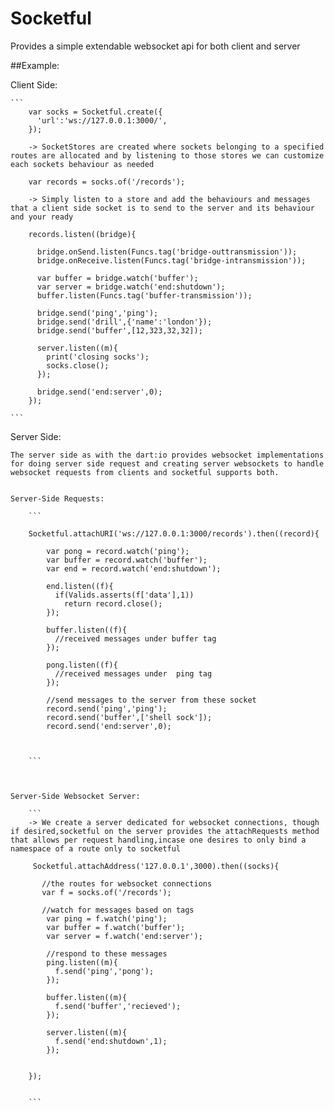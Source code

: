 Socketful
==========
  Provides a simple extendable websocket api for both client and server


##Example:

  Client Side:

    ```
        var socks = Socketful.create({
          'url':'ws://127.0.0.1:3000/',
        });

        -> SocketStores are created where sockets belonging to a specified routes are allocated and by listening to those stores we can customize each sockets behaviour as needed

        var records = socks.of('/records');

        -> Simply listen to a store and add the behaviours and messages that a client side socket is to send to the server and its behaviour and your ready

        records.listen((bridge){

          bridge.onSend.listen(Funcs.tag('bridge-outtransmission'));
          bridge.onReceive.listen(Funcs.tag('bridge-intransmission'));

          var buffer = bridge.watch('buffer');
          var server = bridge.watch('end:shutdown');
          buffer.listen(Funcs.tag('buffer-transmission'));

          bridge.send('ping','ping');
          bridge.send('drill',{'name':'london'});
          bridge.send('buffer',[12,323,32,32]);

          server.listen((m){
            print('closing socks');
            socks.close();
          });

          bridge.send('end:server',0);
        });

    ```

  Server Side:

    The server side as with the dart:io provides websocket implementations for doing server side request and creating server websockets to handle websocket requests from clients and socketful supports both.


    Server-Side Requests:

        ``` 

        Socketful.attachURI('ws://127.0.0.1:3000/records').then((record){

            var pong = record.watch('ping');
            var buffer = record.watch('buffer');
            var end = record.watch('end:shutdown');

            end.listen((f){
              if(Valids.asserts(f['data'],1))
                return record.close();
            });

            buffer.listen((f){
              //received messages under buffer tag
            });

            pong.listen((f){
              //received messages under  ping tag
            });

            //send messages to the server from these socket
            record.send('ping','ping');
            record.send('buffer',['shell sock']);
            record.send('end:server',0);



        ```


        
    Server-Side Websocket Server:

        ```
        -> We create a server dedicated for websocket connections, though if desired,socketful on the server provides the attachRequests method that allows per request handling,incase one desires to only bind a namespace of a route only to socketful

         Socketful.attachAddress('127.0.0.1',3000).then((socks){

           //the routes for websocket connections
           var f = socks.of('/records');

           //watch for messages based on tags
            var ping = f.watch('ping');
            var buffer = f.watch('buffer');
            var server = f.watch('end:server');

            //respond to these messages
            ping.listen((m){
              f.send('ping','pong');
            });

            buffer.listen((m){
              f.send('buffer','recieved');
            });

            server.listen((m){
              f.send('end:shutdown',1);
            });


        });


        ```
